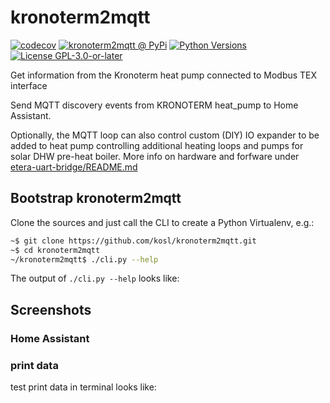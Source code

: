 # kronoterm2mqtt

[![codecov](https://codecov.io/github/kosl/kronoterm2mqtt/branch/main/graph/badge.svg)](https://app.codecov.io/github/kosl/kronoterm2mqtt)
[![kronoterm2mqtt @ PyPi](https://img.shields.io/pypi/v/kronoterm2mqtt?label=kronoterm2mqtt%20%40%20PyPi)](https://pypi.org/project/kronoterm2mqtt/)
[![Python Versions](https://img.shields.io/pypi/pyversions/kronoterm2mqtt)](https://github.com/kosl/kronoterm2mqtt/blob/main/pyproject.toml)
[![License GPL-3.0-or-later](https://img.shields.io/pypi/l/kronoterm2mqtt)](https://github.com/kosl/kronoterm2mqtt/blob/main/LICENSE)

Get information from the Kronoterm heat pump connected to Modbus TEX interface

Send MQTT discovery events from KRONOTERM heat_pump to Home Assistant.

Optionally, the MQTT loop can also control custom (DIY) IO expander to
be added to heat pump controlling additional heating loops and pumps
for solar DHW pre-heat boiler. More info on hardware and forfware under
[etera-uart-bridge/README.md](etera-uart-bridge/README.md)



## Bootstrap kronoterm2mqtt

Clone the sources and just call the CLI to create a Python Virtualenv, e.g.:

```bash
~$ git clone https://github.com/kosl/kronoterm2mqtt.git
~$ cd kronoterm2mqtt
~/kronoterm2mqtt$ ./cli.py --help
```
The output of `./cli.py --help` looks like:


## Screenshots

### Home Assistant



### print data

test print data in terminal looks like:

